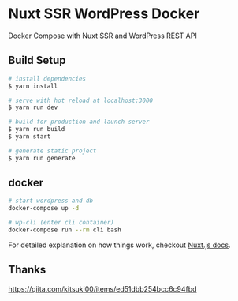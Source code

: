# Nuxt SSR WordPress Docker

Docker Compose with Nuxt SSR and WordPress REST API

## Build Setup

```bash
# install dependencies
$ yarn install

# serve with hot reload at localhost:3000
$ yarn run dev

# build for production and launch server
$ yarn run build
$ yarn start

# generate static project
$ yarn run generate
```

## docker

```bash
# start wordpress and db
docker-compose up -d

# wp-cli (enter cli container)
docker-compose run --rm cli bash

```

For detailed explanation on how things work, checkout [Nuxt.js docs](https://nuxtjs.org).

## Thanks

<https://qiita.com/kitsuki00/items/ed51dbb254bcc6c94fbd>

